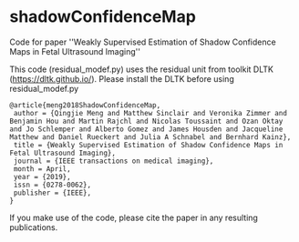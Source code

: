 # shadowConfidenceMap
Code for paper ''Weakly Supervised Estimation of Shadow Confidence Maps in Fetal Ultrasound Imaging''

This code (residual_modef.py) uses the residual unit from toolkit DLTK (https://dltk.github.io/). Please install the DLTK before using residual_modef.py

```
@article{meng2018ShadowConfidenceMap,
 author = {Qingjie Meng and Matthew Sinclair and Veronika Zimmer and Benjamin Hou and Martin Rajchl and Nicolas Toussaint and Ozan Oktay and Jo Schlemper and Alberto Gomez and James Housden and Jacqueline Matthew and Daniel Rueckert and Julia A Schnabel and Bernhard Kainz},
 title = {Weakly Supervised Estimation of Shadow Confidence Maps in Fetal Ultrasound Imaging},
 journal = {IEEE transactions on medical imaging},
 month = April,
 year = {2019},
 issn = {0278-0062},
 publisher = {IEEE},
}
```
If you make use of the code, please cite the paper in any resulting publications.
